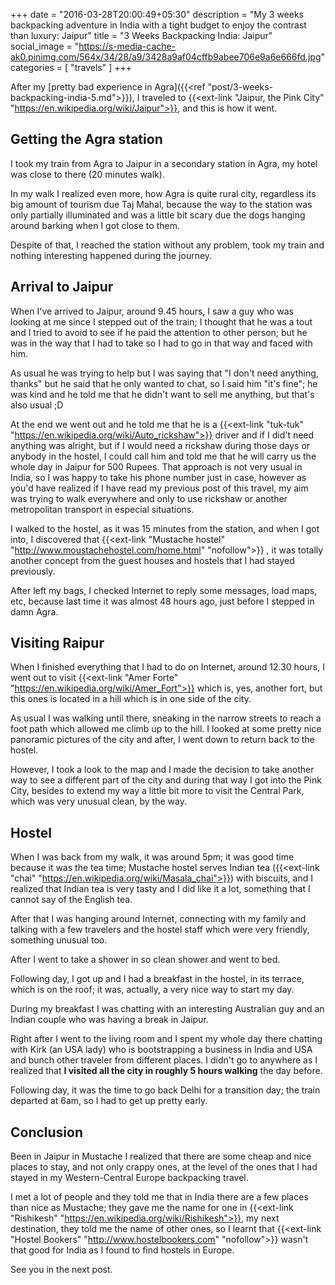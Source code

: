 +++
date = "2016-03-28T20:00:49+05:30"
description = "My 3 weeks backpacking adventure in India with a tight budget to enjoy the contrast than luxury: Jaipur"
title = "3 Weeks Backpacking India: Jaipur"
social_image = "https://s-media-cache-ak0.pinimg.com/564x/34/28/a9/3428a9af04cffb9abee706e9a6e666fd.jpg"
categories = [
  "travels"
]
+++

After my [pretty bad experience in Agra]({{<ref "post/3-weeks-backpacking-india-5.md">}}), I traveled to {{<ext-link "Jaipur, the Pink City" "https://en.wikipedia.org/wiki/Jaipur">}}, and this is how it went.

## Getting the Agra station

I took my train from Agra to Jaipur in a secondary station in Agra, my hotel was close to there (20 minutes walk).

In my walk I realized even more, how Agra is quite rural city, regardless its big amount of tourism due Taj Mahal, because the way to the station was only partially illuminated and was a little bit scary due the dogs hanging around barking when I got close to them.

Despite of that, I reached the station without any problem, took my train and nothing interesting happened during the journey.

## Arrival to Jaipur

When I've arrived to Jaipur, around 9.45 hours, I saw a guy who was looking at me since I stepped out of the train; I thought that he was a tout and I tried to avoid to see if he paid the attention to other person; but he was in the way that I had to take so I had to go in that way and faced with him.

As usual he was trying to help but I was saying that "I don't need anything, thanks" but he said that he only wanted to chat, so I said him "it's fine"; he was kind and he told me that he didn't want to sell me anything, but that's also usual ;D

At the end we went out and he told me that he is a {{<ext-link "tuk-tuk" "https://en.wikipedia.org/wiki/Auto_rickshaw">}} driver and if I did't need anything was alright, but if I would need a rickshaw during those days or anybody in the hostel, I could call him and told me that he will carry us the whole day in Jaipur for 500 Rupees. That approach is not very usual in India, so I was happy to take his phone number just in case, however as you'd have realized if I have read my previous post of this travel, my aim was trying to walk everywhere and only to use rickshaw or another metropolitan transport in especial situations.

I walked to the hostel, as it was 15 minutes from the station, and when I got into, I discovered that {{<ext-link "Mustache hostel" "http://www.moustachehostel.com/home.html" "nofollow">}} , it was totally another concept from the guest houses and hostels that I had stayed previously.

After left my bags, I checked Internet to reply some messages, load maps, etc, because last time it was almost 48 hours ago, just before I stepped in damn Agra.


## Visiting Raipur

When I finished everything that I had to do on Internet, around 12.30 hours, I went out to visit {{<ext-link "Amer Forte" "https://en.wikipedia.org/wiki/Amer_Fort">}} which is, yes, another fort, but this ones is located in a hill which is in one side of the city.

As usual I was walking until there, sneaking in the narrow streets to reach a foot path which allowed me climb up to the hill. I looked at some pretty nice panoramic pictures of the city and after, I went down to return back to the hostel.

However, I took a look to the map and I made the decision to take another way to see a different part of the city and during that way I got into the Pink City, besides to extend my way a little bit more to visit the Central Park, which was very unusual clean, by the way.

## Hostel

When I was back from my walk, it was around 5pm; it was good time because it was the tea time; Mustache hostel serves Indian tea ({{<ext-link "chai" "https://en.wikipedia.org/wiki/Masala_chai">}}) with biscuits, and I realized that Indian tea is very tasty and I did like it a lot, something that I cannot say of the English tea.

After that I was hanging around Internet, connecting with my family and talking with a few travelers and the hostel staff which were very friendly, something unusual too.

After I went to take a shower in so clean shower and went to bed.

Following day, I got up and I had a breakfast in the hostel, in its terrace, which is on the roof; it was, actually, a very nice way to start my day.

During my breakfast I was chatting with an interesting Australian guy and an Indian couple who was having a break in Jaipur.

Right after I went to the living room and I spent my whole day there chatting with Kirk (an USA lady) who is bootstrapping a business in India and USA and bunch other traveler from different places. I didn't go to anywhere as I realized that __I visited all the city in roughly 5 hours walking__ the day before.

Following day, it was the time to go back Delhi for a transition day; the train departed at 6am, so I had to get up pretty early.

## Conclusion

Been in Jaipur in Mustache I realized that there are some cheap and nice places to stay, and not only crappy ones, at the level of the ones that I had stayed in my Western-Central Europe backpacking travel.

I met a lot of people and they told me that in India there are a few places than nice as Mustache; they gave me the name for one in {{<ext-link "Rishikesh" "https://en.wikipedia.org/wiki/Rishikesh">}}, my next destination, they told me the name of other ones, so I learnt that {{<ext-link "Hostel Bookers" "http://www.hostelbookers.com" "nofollow">}} wasn't that good for India as I found to find hostels in Europe.

See you in the next post.
